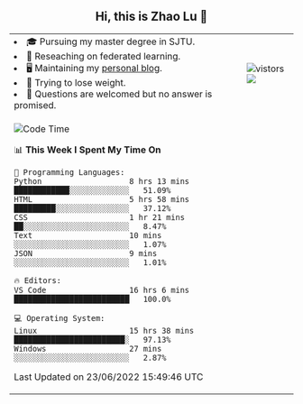 <h2 align="center"> Hi, this is Zhao Lu 👋</h2>

<table style="overflow:hidden;">
    <tr> 
        <td>
            <li>🎓 Pursuing my master degree in SJTU.</li>
            <li>🌱 Reseaching on federated learning.</li>
            <li>🖥️ Maintaining my <a href="https://ifarewell.xyz">personal blog</a>.</li>
            <li>💪 Trying to lose weight.</li>
            <li>💬 Questions are welcomed but no answer is promised.</li> 
        </td>
        <td>
            <img src="https://visitor-badge.glitch.me/badge?page_id=ifarewell" alt="vistors" />
        <br>
          <img src="https://github-readme-stats.vercel.app/api?username=ifarewell&theme=graywhite&hide=prs,contribs&show_icons=true&hide_border=true&icon_color=CE1D2D&text_color=718096&bg_color=ffffff&hide_title=true" />
        </td>
    </tr>
    <tr>
        <td colspan="2">
            
<!--START_SECTION:waka-->
![Code Time](http://img.shields.io/badge/Code%20Time-209%20hrs%208%20mins-blue)

📊 **This Week I Spent My Time On** 

```text
💬 Programming Languages: 
Python                   8 hrs 13 mins       ████████████░░░░░░░░░░░░░   51.09% 
HTML                     5 hrs 58 mins       █████████░░░░░░░░░░░░░░░░   37.12% 
CSS                      1 hr 21 mins        ██░░░░░░░░░░░░░░░░░░░░░░░   8.47% 
Text                     10 mins             ░░░░░░░░░░░░░░░░░░░░░░░░░   1.07% 
JSON                     9 mins              ░░░░░░░░░░░░░░░░░░░░░░░░░   1.01%

🔥 Editors: 
VS Code                  16 hrs 6 mins       █████████████████████████   100.0%

💻 Operating System: 
Linux                    15 hrs 38 mins      ████████████████████████░   97.13% 
Windows                  27 mins             ░░░░░░░░░░░░░░░░░░░░░░░░░   2.87%

```


 Last Updated on 23/06/2022 15:49:46 UTC
<!--END_SECTION:waka-->
            
</td></tr>
</table>

